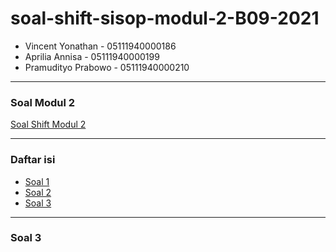 # soal-shift-sisop-modul-2-B09-2021

* Vincent Yonathan    - 05111940000186
* Aprilia Annisa      - 05111940000199
* Pramudityo Prabowo  - 05111940000210
---

### Soal Modul 2
[Soal Shift Modul 2](https://docs.google.com/document/d/121ZqwL7KXiKy3YpQgP6INuYlb4969WOj1GlZ9umO65w/edit)

---

### Daftar isi
* [Soal 1](#soal-1)
* [Soal 2](#soal-2)
* [Soal 3](#soal-3)

---
### Soal 3
